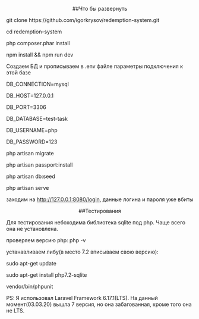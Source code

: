 <p align="center">##Что бы развернуть</p>
git clone https://github.com/igorkrysov/redemption-system.git

cd redemption-system

php composer.phar install

npm install && npm run dev

Создаем БД и прописываем в .env файле параметры подключения к этой базе

DB_CONNECTION=mysql

DB_HOST=127.0.0.1

DB_PORT=3306

DB_DATABASE=test-task

DB_USERNAME=php

DB_PASSWORD=123

php artisan migrate

php artisan passport:install

php artisan db:seed

php artisan serve

заходим на http://127.0.0.1:8080/login, данные логина и пароля уже вбиты

<p align="center">##Тестирования</p>
Для тестирования небоходима библиотека sqlite под php. Чаще всего она не установлена.

проверяем версию php: php -v

устанавливаем либу(в место 7.2 вписываем свою версию):

sudo apt-get update

sudo apt-get install php7.2-sqlite

vendor/bin/phpunit

PS: Я использовал Laravel Framework 6.17.1(LTS). На данный момент(03.03.20) вышла 7 версия, но она забагованная, кроме того она не LTS.